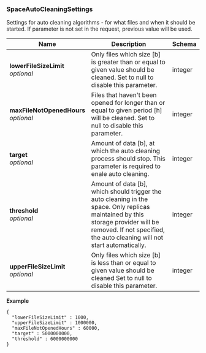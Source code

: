 
<a name="spaceautocleaningsettings"></a>
### SpaceAutoCleaningSettings
Settings for auto cleaning algorithms - for what files and when it should be started. If parameter is not set in the request, previous value will be used.


|Name|Description|Schema|
|---|---|---|
|**lowerFileSizeLimit**  <br>*optional*|Only files which size [b] is greater than or equal to given value should be cleaned. Set to null to disable this parameter.|integer|
|**maxFileNotOpenedHours**  <br>*optional*|Files that haven't been opened for longer than or equal to given period [h] will be cleaned. Set to null to disable this parameter.|integer|
|**target**  <br>*optional*|Amount of data [b], at which the auto cleaning process should stop. This parameter is required to enale auto cleaning.|integer|
|**threshold**  <br>*optional*|Amount of data [b], which should trigger the auto cleaning in the space.  Only replicas maintained by this storage provider will be removed. If not  specified, the auto cleaning will not start automatically.|integer|
|**upperFileSizeLimit**  <br>*optional*|Only files which size [b] is less than or equal to given value should be cleaned Set to null to disable this parameter.|integer|

**Example**
```
{
  "lowerFileSizeLimit" : 1000,
  "upperFileSizeLimit" : 1000000,
  "maxFileNotOpenedHours" : 60000,
  "target" : 5000000000,
  "threshold" : 6000000000
}
```



